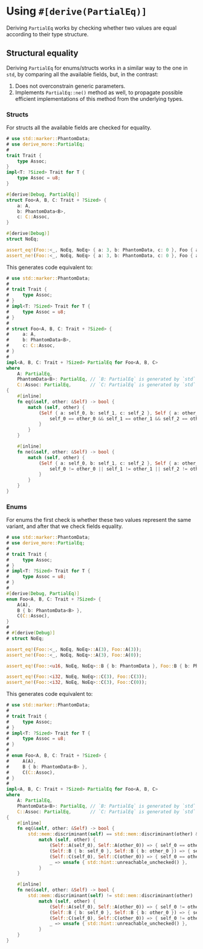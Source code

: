 # Using `#[derive(PartialEq)]`

Deriving `PartialEq` works by checking whether two values are equal according to
their type structure.




## Structural equality

Deriving `PartialEq` for enums/structs works in a similar way to the one in `std`,
by comparing all the available fields, but, in the contrast:
1. Does not overconstrain generic parameters.
2. Implements `PartialEq::ne()` method as well, to propagate possible efficient
   implementations of this method from the underlying types.


### Structs

For structs all the available fields are checked for equality.

```rust
# use std::marker::PhantomData;
# use derive_more::PartialEq;
#
trait Trait {
    type Assoc;
}
impl<T: ?Sized> Trait for T {
    type Assoc = u8;
}

#[derive(Debug, PartialEq)]
struct Foo<A, B, C: Trait + ?Sized> {
    a: A,
    b: PhantomData<B>,
    c: C::Assoc,
}

#[derive(Debug)]
struct NoEq;

assert_eq!(Foo::<_, NoEq, NoEq> { a: 3, b: PhantomData, c: 0 }, Foo { a: 3, b: PhantomData, c: 0 });
assert_ne!(Foo::<_, NoEq, NoEq> { a: 3, b: PhantomData, c: 0 }, Foo { a: 0, b: PhantomData, c: 3 });
```
This generates code equivalent to:
```rust
# use std::marker::PhantomData;
#
# trait Trait {
#     type Assoc;
# }
# impl<T: ?Sized> Trait for T {
#     type Assoc = u8;
# }
#
# struct Foo<A, B, C: Trait + ?Sized> {
#     a: A,
#     b: PhantomData<B>,
#     c: C::Assoc,
# }
#
impl<A, B, C: Trait + ?Sized> PartialEq for Foo<A, B, C>
where
    A: PartialEq,
    PhantomData<B>: PartialEq, // `B: PartialEq` is generated by `std` instead
    C::Assoc: PartialEq,       // `C: PartialEq` is generated by `std` instead
{
    #[inline]
    fn eq(&self, other: &Self) -> bool {
        match (self, other) {
            (Self { a: self_0, b: self_1, c: self_2 }, Self { a: other_0, b: other_1, c: other_2 }) => {
                self_0 == other_0 && self_1 == other_1 && self_2 == other_2
            }
        }
    }

    #[inline]
    fn ne(&self, other: &Self) -> bool {
        match (self, other) {
            (Self { a: self_0, b: self_1, c: self_2 }, Self { a: other_0, b: other_1, c: other_2 }) => {
                self_0 != other_0 || self_1 != other_1 || self_2 != other_2
            }
        }
    }
}
```


### Enums

For enums the first check is whether these two values represent the same variant,
and after that we check fields equality.

```rust
# use std::marker::PhantomData;
# use derive_more::PartialEq;
#
# trait Trait {
#     type Assoc;
# }
# impl<T: ?Sized> Trait for T {
#     type Assoc = u8;
# }
#
#[derive(Debug, PartialEq)]
enum Foo<A, B, C: Trait + ?Sized> {
    A(A),
    B { b: PhantomData<B> },
    C(C::Assoc),
}
#
# #[derive(Debug)]
# struct NoEq;

assert_eq!(Foo::<_, NoEq, NoEq>::A(3), Foo::A(3));
assert_ne!(Foo::<_, NoEq, NoEq>::A(3), Foo::A(0));

assert_eq!(Foo::<u16, NoEq, NoEq>::B { b: PhantomData }, Foo::B { b: PhantomData });

assert_eq!(Foo::<i32, NoEq, NoEq>::C(3), Foo::C(3));
assert_ne!(Foo::<i32, NoEq, NoEq>::C(3), Foo::C(0));
```
This generates code equivalent to:
```rust
# use std::marker::PhantomData;
#
# trait Trait {
#     type Assoc;
# }
# impl<T: ?Sized> Trait for T {
#     type Assoc = u8;
# }
#
# enum Foo<A, B, C: Trait + ?Sized> {
#     A(A),
#     B { b: PhantomData<B> },
#     C(C::Assoc),
# }
#
impl<A, B, C: Trait + ?Sized> PartialEq for Foo<A, B, C>
where
    A: PartialEq,
    PhantomData<B>: PartialEq, // `B: PartialEq` is generated by `std` instead
    C::Assoc: PartialEq,       // `C: PartialEq` is generated by `std` instead
{
    #[inline]
    fn eq(&self, other: &Self) -> bool {
        std::mem::discriminant(self) == std::mem::discriminant(other) &&
            match (self, other) {
                (Self::A(self_0), Self::A(other_0)) => { self_0 == other_0 }
                (Self::B { b: self_0 }, Self::B { b: other_0 }) => { self_0 == other_0 }
                (Self::C(self_0), Self::C(other_0)) => { self_0 == other_0 }
                _ => unsafe { std::hint::unreachable_unchecked() },
            }
    }

    #[inline]
    fn ne(&self, other: &Self) -> bool {
        std::mem::discriminant(self) != std::mem::discriminant(other) ||
            match (self, other) {
                (Self::A(self_0), Self::A(other_0)) => { self_0 != other_0 }
                (Self::B { b: self_0 }, Self::B { b: other_0 }) => { self_0 != other_0 }
                (Self::C(self_0), Self::C(other_0)) => { self_0 != other_0 }
                _ => unsafe { std::hint::unreachable_unchecked() },
            }
    }
}
```
